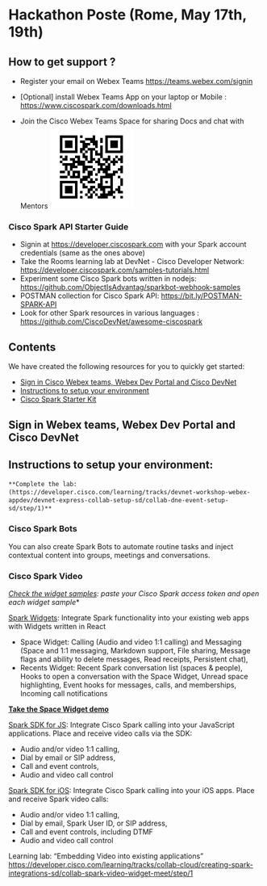 # Hackathon Poste (Rome, May 17th, 19th)

## How to get support ?
- Register your email on Webex Teams  https://teams.webex.com/signin
- [Optional] install Webex Teams App on your laptop or Mobile : https://www.ciscospark.com/downloads.html

- Join the Cisco Webex Teams Space for sharing Docs and chat with Mentors 
 ![](img/QRcode_WxTeams_MentorSpace.png)
  
 


### Cisco Spark API Starter Guide

- Signin at https://developer.ciscospark.com with your Spark account credentials (same as the ones above) 
- Take the Rooms learning lab at DevNet - Cisco Developer Network: https://developer.ciscospark.com/samples-tutorials.html
- Experiment some Cisco Spark bots written in nodejs: https://github.com/ObjectIsAdvantag/sparkbot-webhook-samples
- POSTMAN collection for Cisco Spark API: https://bit.ly/POSTMAN-SPARK-API  
- Look for other Spark resources in various languages : https://github.com/CiscoDevNet/awesome-ciscospark

## Contents
We have created the following resources for you to quickly get started:
 - [Sign in Cisco Webex teams, Webex Dev Portal and Cisco DevNet](#wxteams-wxdev-devenet)
 - [Instructions to setup your environment](#setup-environment)
 - [Cisco Spark Starter Kit](#cisco-spark-starter-kit)
 
 
 ## Sign in Webex teams, Webex Dev Portal and Cisco DevNet
 
 
 ## Instructions to setup your environment:   
	
	**Complete the lab: (https://developer.cisco.com/learning/tracks/devnet-workshop-webex-appdev/devnet-express-collab-setup-sd/collab-dne-event-setup-sd/step/1)**

### Cisco Spark Bots
You can also create Spark Bots to automate routine tasks and inject contextual content into groups, meetings and conversations. 

### Cisco Spark Video
*[Check the widget samples](widgets/): paste your Cisco Spark access token and open each widget sample**


[Spark Widgets](https://developer.ciscospark.com/widgets.html): Integrate Spark functionality into your existing web apps with Widgets written in React
- Space Widget: Calling (Audio and video 1:1 calling) and Messaging (Space and 1:1 messaging, Markdown support, File sharing, Message flags and ability to delete messages, Read receipts, Persistent chat),
- Recents Widget: Recent Spark conversation list (spaces & people), Hooks to open a conversation with the Space Widget, Unread space highlighting, Event hooks for messages, calls, and memberships, Incoming call notifications

**[Take the Space Widget demo](https://code.s4d.io/widget-space/latest/demo/index.html)**


[Spark SDK for JS](https://developer.ciscospark.com/sdk-for-javascript.html): Integrate Cisco Spark calling into your JavaScript applications. Place and receive video calls via the SDK: 
- Audio and/or video 1:1 calling,
- Dial by email or SIP address,
- Call and event controls,
- Audio and video call control


[Spark SDK for iOS](https://developer.ciscospark.com/sdk-for-ios.html): Integrate Cisco Spark calling into your iOS apps. Place and receive Spark video calls: 
- Audio and/or video 1:1 calling, 
- Dial by email, Spark User ID, or SIP address,
- Call and event controls, including DTMF
- Audio and video call control

Learning lab: “Embedding Video into existing applications” 
https://developer.cisco.com/learning/tracks/collab-cloud/creating-spark-integrations-sd/collab-spark-video-widget-meet/step/1 


